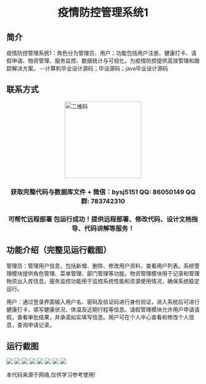 <p><h1 align="center">疫情防控管理系统1</h1></p>

## 简介
疫情防控管理系统1：角色分为管理员、用户；功能包括用户注册、健康打卡、请假申请、物资管理、服务监控、数据统计与可视化，为疫情防控提供高效管理和跟踪解决方案。    --计算机毕业设计源码；毕设源码；java毕业设计源码


## 联系方式
<img src="https://bs-1329754181.cos.ap-shanghai.myqcloud.com/wx.jpg" alt="二维码" style="display: block; margin: 0 auto;" width="200px">
<p><h3 align="center">获取完整代码与数据库文件 + 微信：bysj5151 QQ: 86050149 QQ群: 783742310</h3></p>
<p><h3 align="center">可帮忙远程部署 包运行成功！提供远程部署、修改代码、设计文档指导、代码讲解等服务！</h3></p>

## 功能介绍（完整见运行截图）
管理员：管理用户信息，包括新增、删除、修改用户资料，查看用户列表。系统管理模块提供角色管理、菜单管理、部门管理等功能。物资管理模块用于记录和管理物资出入库信息。服务监控功能用于监控系统性能和资源使用情况，确保系统稳定运行。

用户：通过登录界面输入用户名、密码及验证码进行身份验证，进入系统后可进行健康打卡，填写健康状况、体温及近期行程等信息。请假管理模块允许用户申请请假，查看审批结果，并承诺如实填写信息。用户可在个人中心查看和修改个人信息，查询申请记录。


## 运行截图
![](imgs/588112-20230304194026775-716883932.png)
![](imgs/588112-20230304194253085-977519546.png)
![](imgs/588112-20230304194257925-1392768985.png)
![](imgs/588112-20230304194302837-1348313865.png)
![](imgs/588112-20230304194311190-17153496.png)
![](imgs/588112-20230304194315018-1948513827.png)
![](imgs/588112-20230304194318927-1837813473.png)
![](imgs/588112-20230304194323065-242996850.png)

<p>本代码来源于网络,仅供学习参考使用!</p>
